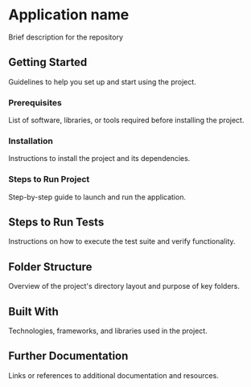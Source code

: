 # Application name

Brief description for the repository

## Getting Started

Guidelines to help you set up and start using the project.

### Prerequisites

List of software, libraries, or tools required before installing the project.

### Installation

Instructions to install the project and its dependencies.

### Steps to Run Project

Step-by-step guide to launch and run the application.

## Steps to Run Tests

Instructions on how to execute the test suite and verify functionality.

## Folder Structure

Overview of the project's directory layout and purpose of key folders.

## Built With

Technologies, frameworks, and libraries used in the project.

## Further Documentation

Links or references to additional documentation and resources.
